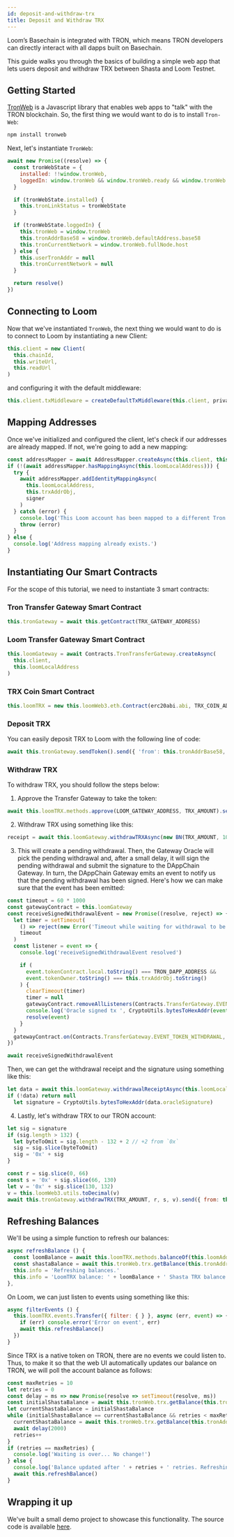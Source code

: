 ```yaml
---
id: deposit-and-withdraw-trx
title: Deposit and Withdraw TRX
---
```


Loom’s Basechain is integrated with TRON, which means TRON developers can directly interact with all dapps built on Basechain.

This guide walks you through the basics of building a simple web app that lets users deposit and withdraw TRX between Shasta and Loom Testnet.

## Getting Started

[TronWeb](https://developers.tron.network/docs/tron-web-intro) is a Javascript library that enables web apps to "talk" with the TRON blockchain. So, the first thing we would want to do is to install `Tron-Web`:

```bash
npm install tronweb
```

Next, let's instantiate `TronWeb`:

```js
await new Promise((resolve) => {
  const tronWebState = {
    installed: !!window.tronWeb,
    loggedIn: window.tronWeb && window.tronWeb.ready && window.tronWeb.fullNode.host != 'http://127.0.0.1'
  }

  if (tronWebState.installed) {
    this.tronLinkStatus = tronWebState
  }

  if (tronWebState.loggedIn) {
    this.tronWeb = window.tronWeb
    this.tronAddrBase58 = window.tronWeb.defaultAddress.base58
    this.tronCurrentNetwork = window.tronWeb.fullNode.host
  } else {
    this.userTronAddr = null
    this.tronCurrentNetwork = null
  }

  return resolve()
})
```

## Connecting to Loom

Now that we've instantiated `TronWeb`, the next thing we would want to do is to connect to Loom by instantiating a new Client:

```js
this.client = new Client(
  this.chainId,
  this.writeUrl,
  this.readUrl
)
```

and configuring it with the default middleware:

```js
this.client.txMiddleware = createDefaultTxMiddleware(this.client, privateKey)
```

## Mapping Addresses

Once we've initialized and configured the client, let's check if our addresses are already mapped. If not, we're going to add a new mapping:


```js
const addressMapper = await AddressMapper.createAsync(this.client, this.loomLocalAddress)
if (!(await addressMapper.hasMappingAsync(this.loomLocalAddress))) {
  try {
    await addressMapper.addIdentityMappingAsync(
      this.loomLocalAddress,
      this.trxAddrObj,
      signer
    )
  } catch (error) {
    console.log('This Loom account has been mapped to a different Tron address.')
    throw (error)
  }
} else {
  console.log('Address mapping already exists.')
}
```

## Instantiating Our Smart Contracts

For the scope of this tutorial, we need to instantiate 3 smart contracts:

### Tron Transfer Gateway Smart Contract

```js
this.tronGateway = await this.getContract(TRX_GATEWAY_ADDRESS)
```

### Loom Transfer Gateway Smart Contract

```js
this.loomGateway = await Contracts.TronTransferGateway.createAsync(
  this.client,
  this.loomLocalAddress
)
```

### TRX Coin Smart Contract

```js
this.loomTRX = new this.loomWeb3.eth.Contract(erc20abi.abi, TRX_COIN_ADDRESS_HEX)
```

### Deposit TRX

You can easily deposit TRX to Loom with the following line of code:

```js
await this.tronGateway.sendToken().send({ 'from': this.tronAddrBase58, 'callValue': TRX_AMOUNT })
```

### Withdraw TRX

To withdraw TRX, you should follow the steps below:

1. Approve the Transfer Gateway to take the token:

```js
await this.loomTRX.methods.approve(LOOM_GATEWAY_ADDRESS, TRX_AMOUNT).send({ from: this.loomAddressInHex })
```

2. Withdraw TRX using something like this:

```js
receipt = await this.loomGateway.withdrawTRXAsync(new BN(TRX_AMOUNT, 10))
```

3. This will create a pending withdrawal. Then, the Gateway Oracle will pick the pending withdrawal and, after a small delay, it will sign the pending withdrawal and submit the signature to the DAppChain Gateway. In turn, the DAppChain Gateway emits an event to notify us that the pending withdrawal has been signed. Here's how we can make sure that the event has been emitted:

```js
const timeout = 60 * 1000
const gatewayContract = this.loomGateway
const receiveSignedWithdrawalEvent = new Promise((resolve, reject) => {
  let timer = setTimeout(
    () => reject(new Error('Timeout while waiting for withdrawal to be signed')),
    timeout
  )
  const listener = event => {
    console.log('receiveSignedWithdrawalEvent resolved')

    if (
      event.tokenContract.local.toString() === TRON_DAPP_ADDRESS &&
      event.tokenOwner.toString() === this.trxAddrObj.toString()
    ) {
      clearTimeout(timer)
      timer = null
      gatewayContract.removeAllListeners(Contracts.TransferGateway.EVENT_TOKEN_WITHDRAWAL)
      console.log('Oracle signed tx ', CryptoUtils.bytesToHexAddr(event.sig))
      resolve(event)
    }
  }
  gatewayContract.on(Contracts.TransferGateway.EVENT_TOKEN_WITHDRAWAL, listener)
})

await receiveSignedWithdrawalEvent
```

Then, we can get the withdrawal receipt and the signature using something like this:

```js
let data = await this.loomGateway.withdrawalReceiptAsync(this.loomLocalAddress)
if (!data) return null
  let signature = CryptoUtils.bytesToHexAddr(data.oracleSignature)
```

4. Lastly, let's withdraw TRX to our TRON account:

```js
let sig = signature
if (sig.length > 132) {
  let byteToOmit = sig.length - 132 + 2 // +2 from `0x`
  sig = sig.slice(byteToOmit)
  sig = '0x' + sig
}

const r = sig.slice(0, 66)
const s = '0x' + sig.slice(66, 130)
let v = '0x' + sig.slice(130, 132)
v = this.loomWeb3.utils.toDecimal(v)
await this.tronGateway.withdrawTRX(TRX_AMOUNT, r, s, v).send({ from: this.tronAddrBase58 })
```

## Refreshing Balances

We'll be using a simple function to refresh our balances:

```js
async refreshBalance () {
  const loomBalance = await this.loomTRX.methods.balanceOf(this.loomAddressInHex).call({ from: this.loomAddressInHex })
  const shastaBalance = await this.tronWeb.trx.getBalance(this.tronAddrBase58)
  this.info = 'Refreshing balances.'
  this.info = 'LoomTRX balance: ' + loomBalance + ' Shasta TRX balance: ' + shastaBalance
},
```

On Loom, we can just listen to events using something like this:

```js
async filterEvents () {
  this.loomTRX.events.Transfer({ filter: { } }, async (err, event) => {
    if (err) console.error('Error on event', err)
    await this.refreshBalance()
  })
}
```

Since TRX is a native token on TRON, there are no events we could listen to. Thus, to make it so that the web UI automatically updates our balance on TRON, we will poll the account balance as follows:

```js
const maxRetries = 10
let retries = 0
const delay = ms => new Promise(resolve => setTimeout(resolve, ms))
const initialShastaBalance = await this.tronWeb.trx.getBalance(this.tronAddrBase58)
let currentShastaBalance = initialShastaBalance
while (initialShastaBalance == currentShastaBalance && retries < maxRetries) {
  currentShastaBalance = await this.tronWeb.trx.getBalance(this.tronAddrBase58)
  await delay(2000)
  retries++
}
if (retries == maxRetries) {
  console.log('Waiting is over... No change!')
} else {
  console.log('Balance updated after ' + retries + ' retries. Refreshing balances')
  await this.refreshBalance()
}
```

## Wrapping it up

We've built a small demo project to showcase this functionality. The source code is available [here](https://github.com/loomnetwork/Eth-Signing-Demo).
